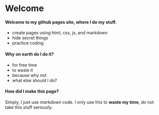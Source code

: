 # Welcome

#### Welcome to my github pages site, where I do my stuff.
- create pages using html, css, js, and markdown
- hide secret things
- practice coding

#### Why on earth do I do it?
- for free time
- to waste it
- because why not
- what else should I do?

#### How did I make this page?
Simply, I just use _markdown_ code. I only use this to **waste my time**, do not take this stuff seriously.
